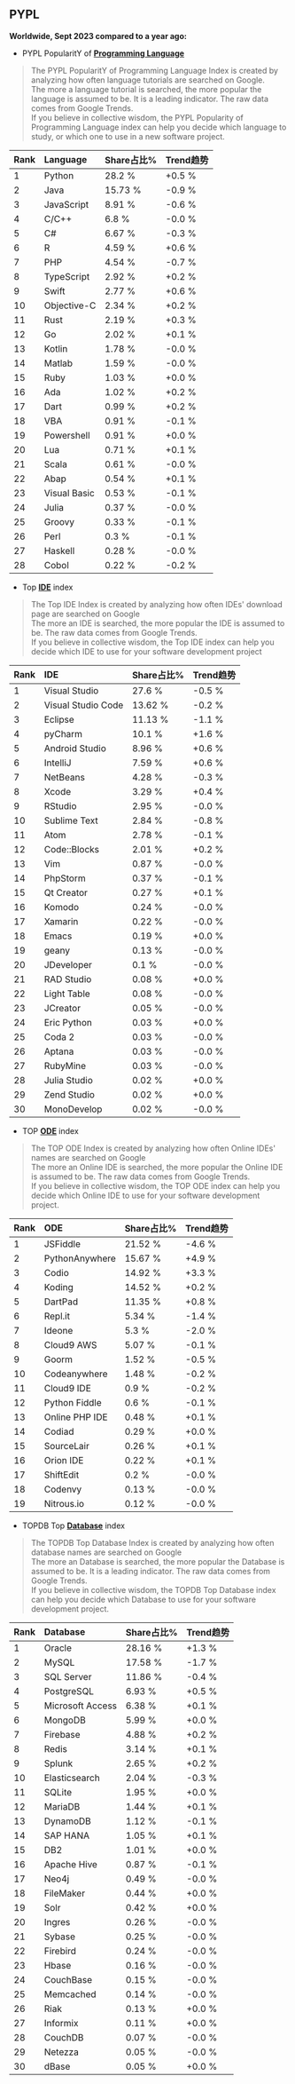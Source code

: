 ## PYPL

**Worldwide, Sept 2023 compared to a year ago:**  

- PYPL PopularitY of [**Programming Language**](https://pypl.github.io/PYPL.html)
>The PYPL PopularitY of Programming Language Index is created by analyzing how often language tutorials are searched on Google.    
The more a language tutorial is searched, the more popular the language is assumed to be. It is a leading indicator. The raw data comes from Google Trends.  
If you believe in collective wisdom, the PYPL Popularity of Programming Language index can help you decide which language to study, or which one to use in a new software project.  


|Rank|Language|Share占比%|Trend趋势|
|:----|:----|:----|:----|
|1|Python|28.2 %|+0.5 %
|2|Java|15.73 %|-0.9 %
|3|JavaScript|8.91 %|-0.6 %
|4|C/C++|6.8 %|-0.0 %
|5|C#|6.67 %|-0.3 %
|6|R|4.59 %|+0.6 %
|7|PHP|4.54 %|-0.7 %
|8|TypeScript|2.92 %|+0.2 %
|9|Swift|2.77 %|+0.6 %
|10|Objective-C|2.34 %|+0.2 %
|11|Rust|2.19 %|+0.3 %
|12|Go|2.02 %|+0.1 %
|13|Kotlin|1.78 %|-0.0 %
|14|Matlab|1.59 %|-0.0 %
|15|Ruby|1.03 %|+0.0 %
|16|Ada|1.02 %|+0.2 %
|17|Dart|0.99 %|+0.2 %
|18|VBA|0.91 %|-0.1 %
|19|Powershell|0.91 %|+0.0 %
|20|Lua|0.71 %|+0.1 %
|21|Scala|0.61 %|-0.0 %
|22|Abap|0.54 %|+0.1 %
|23|Visual Basic|0.53 %|-0.1 %
|24|Julia|0.37 %|-0.0 %
|25|Groovy|0.33 %|-0.1 %
|26|Perl|0.3 %|-0.1 %
|27|Haskell|0.28 %|-0.0 %
|28|Cobol|0.22 %|-0.2 %

- Top [**IDE**](https://pypl.github.io/IDE.html) index  
>The Top IDE Index is created by analyzing how often IDEs' download page are searched on Google  
The more an IDE is searched, the more popular the IDE is assumed to be. The raw data comes from Google Trends.  
If you believe in collective wisdom, the Top IDE index can help you decide which IDE to use for your software development project  

|Rank|IDE|Share占比%|Trend趋势|
|:----|:----|:----|:----|
|1|Visual Studio|27.6 %|-0.5 %
|2|Visual Studio Code|13.62 %|-0.2 %
|3|Eclipse|11.13 %|-1.1 %
|4|pyCharm|10.1 %|+1.6 %
|5|Android Studio|8.96 %|+0.6 %
|6|IntelliJ|7.59 %|+0.6 %
|7|NetBeans|4.28 %|-0.3 %
|8|Xcode|3.29 %|+0.4 %
|9|RStudio|2.95 %|-0.0 %
|10|Sublime Text|2.84 %|-0.8 %
|11|Atom|2.78 %|-0.1 %
|12|Code::Blocks|2.01 %|+0.2 %
|13|Vim|0.87 %|-0.0 %
|14|PhpStorm|0.37 %|-0.1 %
|15|Qt Creator|0.27 %|+0.1 %
|16|Komodo|0.24 %|-0.0 %
|17|Xamarin|0.22 %|-0.0 %
|18|Emacs|0.19 %|+0.0 %
|19|geany|0.13 %|-0.0 %
|20|JDeveloper|0.1 %|-0.0 %
|21|RAD Studio|0.08 %|+0.0 %
|22|Light Table|0.08 %|-0.0 %
|23|JCreator|0.05 %|-0.0 %
|24|Eric Python|0.03 %|+0.0 %
|25|Coda 2|0.03 %|-0.0 %
|26|Aptana|0.03 %|-0.0 %
|27|RubyMine|0.03 %|-0.0 %
|28|Julia Studio|0.02 %|+0.0 %
|29|Zend Studio|0.02 %|+0.0 %
|30|MonoDevelop|0.02 %|-0.0 %

- TOP [**ODE**](https://pypl.github.io/ODE.html) index
>The TOP ODE Index is created by analyzing how often Online IDEs' names are searched on Google    
The more an Online IDE is searched, the more popular the Online IDE is assumed to be. The raw data comes from Google Trends.  
If you believe in collective wisdom, the TOP ODE index can help you decide which Online IDE to use for your software development project.

|Rank|ODE|Share占比%|Trend趋势|
|:----|:----|:----|:----|
|1|JSFiddle|21.52 %|-4.6 %
|2|PythonAnywhere|15.67 %|+4.9 %
|3|Codio|14.92 %|+3.3 %
|4|Koding|14.52 %|+0.2 %
|5|DartPad|11.35 %|+0.8 %
|6|Repl.it|5.34 %|-1.4 %
|7|Ideone|5.3 %|-2.0 %
|8|Cloud9 AWS|5.07 %|-0.1 %
|9|Goorm|1.52 %|-0.5 %
|10|Codeanywhere|1.48 %|-0.2 %
|11|Cloud9 IDE|0.9 %|-0.2 %
|12|Python Fiddle|0.6 %|-0.1 %
|13|Online PHP IDE|0.48 %|+0.1 %
|14|Codiad|0.29 %|+0.0 %
|15|SourceLair|0.26 %|+0.1 %
|16|Orion IDE|0.22 %|+0.1 %
|17|ShiftEdit|0.2 %|-0.0 %
|18|Codenvy|0.13 %|-0.0 %
|19|Nitrous.io|0.12 %|-0.0 %

- TOPDB Top [**Database**](https://pypl.github.io/DB.html) index
>The TOPDB Top Database Index is created by analyzing how often database names are searched on Google  
The more an Database is searched, the more popular the Database is assumed to be. It is a leading indicator. The raw data comes from Google Trends.  
If you believe in collective wisdom, the TOPDB Top Database index can help you decide which Database to use for your software development project.   

|Rank|Database|Share占比%|Trend趋势|
|:----|:----|:----|:----|
|1|Oracle|28.16 %|+1.3 %
|2|MySQL|17.58 %|-1.7 %
|3|SQL Server|11.86 %|-0.4 %
|4|PostgreSQL|6.93 %|+0.5 %
|5|Microsoft Access|6.38 %|+0.1 %
|6|MongoDB|5.99 %|+0.0 %
|7|Firebase|4.88 %|+0.2 %
|8|Redis|3.14 %|+0.1 %
|9|Splunk|2.65 %|+0.2 %
|10|Elasticsearch|2.04 %|-0.3 %
|11|SQLite|1.95 %|+0.0 %
|12|MariaDB|1.44 %|+0.1 %
|13|DynamoDB|1.12 %|-0.1 %
|14|SAP HANA|1.05 %|+0.1 %
|15|DB2|1.01 %|+0.0 %
|16|Apache Hive|0.87 %|-0.1 %
|17|Neo4j|0.49 %|-0.0 %
|18|FileMaker|0.44 %|+0.0 %
|19|Solr|0.42 %|+0.0 %
|20|Ingres|0.26 %|-0.0 %
|21|Sybase|0.25 %|-0.0 %
|22|Firebird|0.24 %|-0.0 %
|23|Hbase|0.16 %|-0.0 %
|24|CouchBase|0.15 %|-0.0 %
|25|Memcached|0.14 %|-0.0 %
|26|Riak|0.13 %|+0.0 %
|27|Informix|0.11 %|+0.0 %
|28|CouchDB|0.07 %|-0.0 %
|29|Netezza|0.05 %|-0.0 %
|30|dBase|0.05 %|+0.0 %

